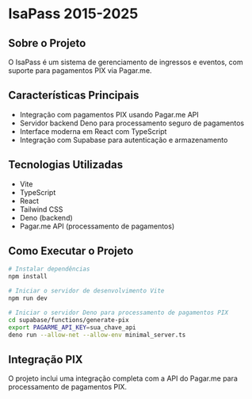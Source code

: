 # IsaPass 2015-2025

## Sobre o Projeto

O IsaPass é um sistema de gerenciamento de ingressos e eventos, com suporte para pagamentos PIX via Pagar.me.

## Características Principais

- Integração com pagamentos PIX usando Pagar.me API
- Servidor backend Deno para processamento seguro de pagamentos
- Interface moderna em React com TypeScript
- Integração com Supabase para autenticação e armazenamento

## Tecnologias Utilizadas

- Vite
- TypeScript
- React
- Tailwind CSS
- Deno (backend)
- Pagar.me API (processamento de pagamentos)

## Como Executar o Projeto

```sh
# Instalar dependências
npm install

# Iniciar o servidor de desenvolvimento Vite
npm run dev

# Iniciar o servidor Deno para processamento de pagamentos PIX
cd supabase/functions/generate-pix
export PAGARME_API_KEY=sua_chave_api
deno run --allow-net --allow-env minimal_server.ts
```

## Integração PIX

O projeto inclui uma integração completa com a API do Pagar.me para processamento de pagamentos PIX.
